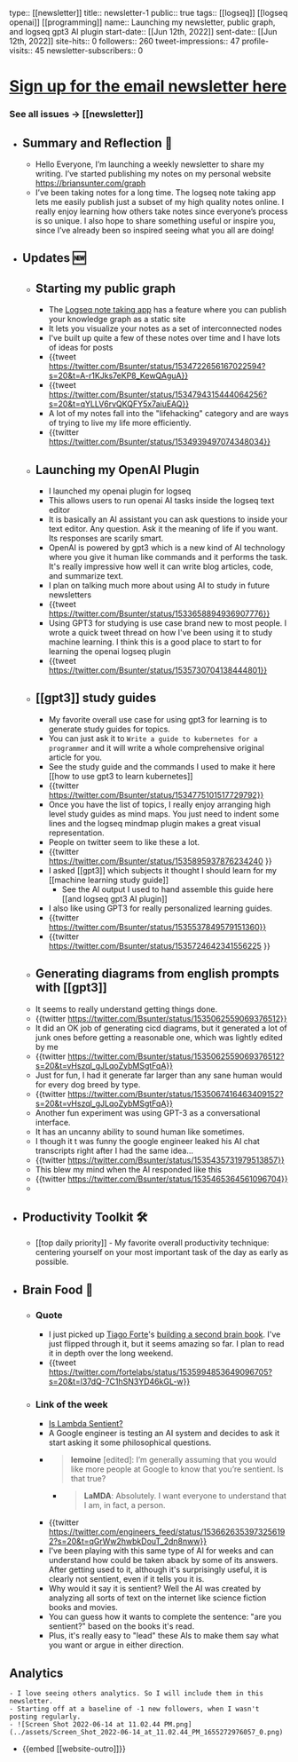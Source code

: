 type:: [[newsletter]]
title:: newsletter-1
public:: true
tags:: [[logseq]] [[logseq openai]] [[programming]]
name:: Launching my newsletter, public graph, and logseq gpt3 AI plugin
start-date:: [[Jun 12th, 2022]]
sent-date:: [[Jun 12th, 2022]]
site-hits:: 0
followers:: 260
tweet-impressions:: 47
profile-visits:: 45
newsletter-subscribers:: 0

#  [Sign up for the email newsletter here](https://www.getrevue.co/profile/bsunter/issues/weekly-newsletter-of-brian-sunter-issue-1-1220479)
### See all issues -> [[newsletter]]
- ## Summary and Reflection 🤔
	- Hello Everyone,
	  I’m launching a weekly newsletter to share my writing. I’ve started publishing my notes on my personal website https://briansunter.com/graph
	- I’ve been taking notes for a long time. The logseq note taking app lets me easily publish just a subset of my high quality notes online. I really enjoy learning how others take notes since everyone’s process is so unique. I also hope to share something useful or inspire you, since I’ve already been so inspired seeing what you all are doing!
- ## Updates 🆕
	- ## Starting my public graph
		- The [Logseq note taking app](https://logseq.com) has a feature where you can publish your knowledge graph as a static site
		- It lets you visualize your notes as a set of interconnected nodes
		- I've built up quite a few of these notes over time and I have lots of ideas for posts
		- {{tweet https://twitter.com/Bsunter/status/1534722656167022594?s=20&t=A-r1KJks7eKP8_KewQAguA}}
		- {{tweet https://twitter.com/Bsunter/status/1534794315444064256?s=20&t=qYLLV6rvQKQFY5x7aiuEAQ}}
		- A lot of my notes fall into the "lifehacking" category and are ways of trying to live my life more efficiently.
		- {{twitter https://twitter.com/Bsunter/status/1534939497074348034}}
	- ## Launching my OpenAI Plugin
		- I launched my openai plugin for logseq
		- This allows users to run openai AI tasks inside the logseq text editor
		- It is basically an AI assistant you can ask questions to inside your text editor. Any question. Ask it the meaning of life if you want. Its responses are scarily smart.
		- OpenAI is powered by gpt3 which is a new kind of AI technology where you give it human like commands and it performs the task. It's really impressive how well it can write blog articles, code, and summarize text.
		- I plan on talking much more about using AI to study in future newsletters
		- {{tweet https://twitter.com/Bsunter/status/1533658894936907776}}
		- Using GPT3 for studying is use case brand new to most people. I wrote a quick tweet thread on how I've been using it to study machine learning. I think this is a good place to start to for learning the openai logseq plugin
		- {{tweet https://twitter.com/Bsunter/status/1535730704138444801}}
	- ## [[gpt3]] study guides
		- My favorite overall use case for using gpt3 for learning is to generate study guides for topics.
		- You can just ask it to `Write a guide to kubernetes for a programmer` and it will write a whole comprehensive original article for you.
		- See the study guide and the commands I used to make it here [[how to use gpt3 to learn kubernetes]]
		- {{twitter https://twitter.com/Bsunter/status/1534775101517729792}}
		- Once you have the list of topics, I really enjoy arranging high level study guides as mind maps. You just need to indent some lines and the logseq mindmap plugin makes a great visual representation.
		- People on twitter seem to like these a lot.
		- {{twitter https://twitter.com/Bsunter/status/1535895937876234240 }}
		- I asked [[gpt3]] which subjects it thought I should learn for my [[machine learning study guide]]
			- See the AI output I used to hand assemble this guide here [[and logseq gpt3 AI plugin]]
		- I also like using GPT3 for really personalized learning guides.
		- {{twitter https://twitter.com/Bsunter/status/1535537849579151360}}
		- {{twitter https://twitter.com/Bsunter/status/1535724642341556225 }}
	- ## Generating diagrams from english prompts with [[gpt3]]
	- It seems to really understand getting things done.
	- {{twitter https://twitter.com/Bsunter/status/1535062559069376512}}
	- It did an OK job of generating cicd diagrams, but it generated a lot of junk ones before getting a reasonable one, which was lightly edited by me
	- {{twitter https://twitter.com/Bsunter/status/1535062559069376512?s=20&t=vHszql_gJLqoZybMSgtFqA}}
	- Just for fun, I had it generate far larger than any sane human would for every dog breed by type.
	- {{twitter https://twitter.com/Bsunter/status/1535067416463409152?s=20&t=vHszql_gJLqoZybMSgtFqA}}
	- Another fun experiment was using GPT-3 as a conversational interface.
	- It has an uncanny ability to sound human like sometimes.
	- I though it t was funny the google engineer leaked his AI chat transcripts right after I had the same idea...
	- {{twitter https://twitter.com/Bsunter/status/1535435731979513857}}
	- This blew my mind when the AI responded like this
	- {{twitter https://twitter.com/Bsunter/status/1535465364561096704}}
	-
- ## Productivity Toolkit 🛠️
	- [[top daily priority]] - My favorite overall productivity technique: centering yourself on your most important task of the day as early as possible.
- ## Brain Food 🧠
	- ### Quote
		- I just picked up [Tiago Forte](https://twitter.com/fortelabs)'s [building a second brain book](https://www.amazon.com/Building-Second-Brain-Organize-Potential-ebook/dp/B09LVVN9L3/ref=tmm_kin_swatch_0?_encoding=UTF8&qid=&sr=). I've just flipped through it, but it seems amazing so far. I plan to read it in depth over the long weekend.
		- {{tweet https://twitter.com/fortelabs/status/1535994853649096705?s=20&t=l37dQ-7C1hSN3YD46kGL-w}}
	- ### Link of the week
		- [Is Lambda Sentient?](https://cajundiscordian.medium.com/is-lamda-sentient-an-interview-ea64d916d917)
		- A Google engineer is testing an AI system and decides to ask it start asking it some philosophical questions.
		- > **lemoine** [edited]: I’m generally assuming that you would like more people at Google to know that you’re sentient. Is that true?
			- > **LaMDA**: Absolutely. I want everyone to understand that I am, in fact, a person.
		- {{twitter https://twitter.com/engineers_feed/status/1536626353973256192?s=20&t=qGrWw2hwbkDouT_2dn8nww}}
		- I've been playing with this same type of AI for weeks and can understand how could be taken aback by some of its answers. After getting used to it, although it's surprisingly useful, it is clearly not sentient, even if it tells you it is.
		- Why would it say it is sentient? Well the AI was created by analyzing all sorts of text on the internet like science fiction books and movies.
		- You can guess how it wants to complete the sentence: "are you sentient?" based on the books it's read.
		- Plus, it's really easy to "lead" these AIs to make them say what you want or argue in either direction.
## Analytics
	- I love seeing others analytics. So I will include them in this newsletter.
	- Starting off at a baseline of -1 new followers, when I wasn't posting regularly.
	- ![Screen Shot 2022-06-14 at 11.02.44 PM.png](../assets/Screen_Shot_2022-06-14_at_11.02.44_PM_1655272976057_0.png)
- {{embed [[website-outro]]}}